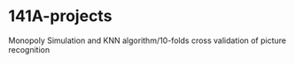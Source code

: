 # 141A-projects
Monopoly Simulation and KNN algorithm/10-folds cross validation of picture recognition
